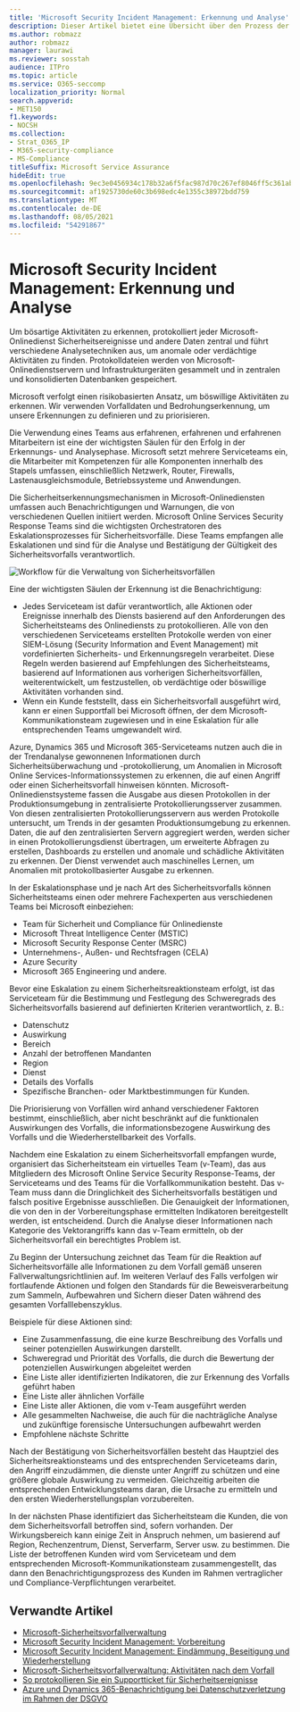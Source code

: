 ```yaml
---
title: 'Microsoft Security Incident Management: Erkennung und Analyse'
description: Dieser Artikel bietet eine Übersicht über den Prozess der Erkennung und Analyse von Sicherheitsvorfällen in Microsoft-Onlinediensten.
ms.author: robmazz
author: robmazz
manager: laurawi
ms.reviewer: sosstah
audience: ITPro
ms.topic: article
ms.service: O365-seccomp
localization_priority: Normal
search.appverid:
- MET150
f1.keywords:
- NOCSH
ms.collection:
- Strat_O365_IP
- M365-security-compliance
- MS-Compliance
titleSuffix: Microsoft Service Assurance
hideEdit: true
ms.openlocfilehash: 9ec3e0456934c178b32a6f5fac987d70c267ef8046ff5c361abce914a2cea90a
ms.sourcegitcommit: af1925730de60c3b698edc4e1355c38972bdd759
ms.translationtype: MT
ms.contentlocale: de-DE
ms.lasthandoff: 08/05/2021
ms.locfileid: "54291867"
---
```

# <a name="microsoft-security-incident-management-detection-and-analysis"></a>Microsoft Security Incident Management: Erkennung und Analyse

Um bösartige Aktivitäten zu erkennen, protokolliert jeder Microsoft-Onlinedienst Sicherheitsereignisse und andere Daten zentral und führt verschiedene Analysetechniken aus, um anomale oder verdächtige Aktivitäten zu finden. Protokolldateien werden von Microsoft-Onlinedienstservern und Infrastrukturgeräten gesammelt und in zentralen und konsolidierten Datenbanken gespeichert.

Microsoft verfolgt einen risikobasierten Ansatz, um böswillige Aktivitäten zu erkennen. Wir verwenden Vorfalldaten und Bedrohungserkennung, um unsere Erkennungen zu definieren und zu priorisieren.

Die Verwendung eines Teams aus erfahrenen, erfahrenen und erfahrenen Mitarbeitern ist eine der wichtigsten Säulen für den Erfolg in der Erkennungs- und Analysephase. Microsoft setzt mehrere Serviceteams ein, die Mitarbeiter mit Kompetenzen für alle Komponenten innerhalb des Stapels umfassen, einschließlich Netzwerk, Router, Firewalls, Lastenausgleichsmodule, Betriebssysteme und Anwendungen.

Die Sicherheitserkennungsmechanismen in Microsoft-Onlinediensten umfassen auch Benachrichtigungen und Warnungen, die von verschiedenen Quellen initiiert werden. Microsoft Online Services Security Response Teams sind die wichtigsten Orchestratoren des Eskalationsprozesses für Sicherheitsvorfälle. Diese Teams empfangen alle Eskalationen und sind für die Analyse und Bestätigung der Gültigkeit des Sicherheitsvorfalls verantwortlich.

![Workflow für die Verwaltung von Sicherheitsvorfällen](../media/assurance-sim-workflow.png)

Eine der wichtigsten Säulen der Erkennung ist die Benachrichtigung:

- Jedes Serviceteam ist dafür verantwortlich, alle Aktionen oder Ereignisse innerhalb des Diensts basierend auf den Anforderungen des Sicherheitsteams des Onlinediensts zu protokollieren. Alle von den verschiedenen Serviceteams erstellten Protokolle werden von einer SIEM-Lösung (Security Information and Event Management) mit vordefinierten Sicherheits- und Erkennungsregeln verarbeitet. Diese Regeln werden basierend auf Empfehlungen des Sicherheitsteams, basierend auf Informationen aus vorherigen Sicherheitsvorfällen, weiterentwickelt, um festzustellen, ob verdächtige oder böswillige Aktivitäten vorhanden sind.
- Wenn ein Kunde feststellt, dass ein Sicherheitsvorfall ausgeführt wird, kann er einen Supportfall bei Microsoft öffnen, der dem Microsoft-Kommunikationsteam zugewiesen und in eine Eskalation für alle entsprechenden Teams umgewandelt wird.

Azure, Dynamics 365 und Microsoft 365-Serviceteams nutzen auch die in der Trendanalyse gewonnenen Informationen durch Sicherheitsüberwachung und -protokollierung, um Anomalien in Microsoft Online Services-Informationssystemen zu erkennen, die auf einen Angriff oder einen Sicherheitsvorfall hinweisen könnten. Microsoft-Onlinedienstsysteme fassen die Ausgabe aus diesen Protokollen in der Produktionsumgebung in zentralisierte Protokollierungsserver zusammen. Von diesen zentralisierten Protokollierungsservern aus werden Protokolle untersucht, um Trends in der gesamten Produktionsumgebung zu erkennen. Daten, die auf den zentralisierten Servern aggregiert werden, werden sicher in einen Protokollierungsdienst übertragen, um erweiterte Abfragen zu erstellen, Dashboards zu erstellen und anomale und schädliche Aktivitäten zu erkennen. Der Dienst verwendet auch maschinelles Lernen, um Anomalien mit protokollbasierter Ausgabe zu erkennen.

In der Eskalationsphase und je nach Art des Sicherheitsvorfalls können Sicherheitsteams einen oder mehrere Fachexperten aus verschiedenen Teams bei Microsoft einbeziehen:

- Team für Sicherheit und Compliance für Onlinedienste
- Microsoft Threat Intelligence Center (MSTIC)
- Microsoft Security Response Center (MSRC)
- Unternehmens-, Außen- und Rechtsfragen (CELA)
- Azure Security
- Microsoft 365 Engineering und andere.

Bevor eine Eskalation zu einem Sicherheitsreaktionsteam erfolgt, ist das Serviceteam für die Bestimmung und Festlegung des Schweregrads des Sicherheitsvorfalls basierend auf definierten Kriterien verantwortlich, z. B.:

- Datenschutz
- Auswirkung
- Bereich
- Anzahl der betroffenen Mandanten
- Region
- Dienst
- Details des Vorfalls
- Spezifische Branchen- oder Marktbestimmungen für Kunden.

Die Priorisierung von Vorfällen wird anhand verschiedener Faktoren bestimmt, einschließlich, aber nicht beschränkt auf die funktionalen Auswirkungen des Vorfalls, die informationsbezogene Auswirkung des Vorfalls und die Wiederherstellbarkeit des Vorfalls.

Nachdem eine Eskalation zu einem Sicherheitsvorfall empfangen wurde, organisiert das Sicherheitsteam ein virtuelles Team (v-Team), das aus Mitgliedern des Microsoft Online Service Security Response-Teams, der Serviceteams und des Teams für die Vorfallkommunikation besteht. Das v-Team muss dann die Dringlichkeit des Sicherheitsvorfalls bestätigen und falsch positive Ergebnisse ausschließen. Die Genauigkeit der Informationen, die von den in der Vorbereitungsphase ermittelten Indikatoren bereitgestellt werden, ist entscheidend. Durch die Analyse dieser Informationen nach Kategorie des Vektorangriffs kann das v-Team ermitteln, ob der Sicherheitsvorfall ein berechtigtes Problem ist.

Zu Beginn der Untersuchung zeichnet das Team für die Reaktion auf Sicherheitsvorfälle alle Informationen zu dem Vorfall gemäß unseren Fallverwaltungsrichtlinien auf. Im weiteren Verlauf des Falls verfolgen wir fortlaufende Aktionen und folgen den Standards für die Beweisverarbeitung zum Sammeln, Aufbewahren und Sichern dieser Daten während des gesamten Vorfalllebenszyklus.

Beispiele für diese Aktionen sind:

- Eine Zusammenfassung, die eine kurze Beschreibung des Vorfalls und seiner potenziellen Auswirkungen darstellt.
- Schweregrad und Priorität des Vorfalls, die durch die Bewertung der potenziellen Auswirkungen abgeleitet werden
- Eine Liste aller identifizierten Indikatoren, die zur Erkennung des Vorfalls geführt haben
- Eine Liste aller ähnlichen Vorfälle
- Eine Liste aller Aktionen, die vom v-Team ausgeführt werden
- Alle gesammelten Nachweise, die auch für die nachträgliche Analyse und zukünftige forensische Untersuchungen aufbewahrt werden
- Empfohlene nächste Schritte

Nach der Bestätigung von Sicherheitsvorfällen besteht das Hauptziel des Sicherheitsreaktionsteams und des entsprechenden Serviceteams darin, den Angriff einzudämmen, die dienste unter Angriff zu schützen und eine größere globale Auswirkung zu vermeiden. Gleichzeitig arbeiten die entsprechenden Entwicklungsteams daran, die Ursache zu ermitteln und den ersten Wiederherstellungsplan vorzubereiten.

In der nächsten Phase identifiziert das Sicherheitsteam die Kunden, die von dem Sicherheitsvorfall betroffen sind, sofern vorhanden. Der Wirkungsbereich kann einige Zeit in Anspruch nehmen, um basierend auf Region, Rechenzentrum, Dienst, Serverfarm, Server usw. zu bestimmen. Die Liste der betroffenen Kunden wird vom Serviceteam und dem entsprechenden Microsoft-Kommunikationsteam zusammengestellt, das dann den Benachrichtigungsprozess des Kunden im Rahmen vertraglicher und Compliance-Verpflichtungen verarbeitet.

## <a name="related-articles"></a>Verwandte Artikel

- [Microsoft-Sicherheitsvorfallverwaltung](assurance-security-incident-management.md)
- [Microsoft Security Incident Management: Vorbereitung](assurance-sim-preparation.md)
- [Microsoft Security Incident Management: Eindämmung, Beseitigung und Wiederherstellung](assurance-sim-containment-eradication-recovery.md)
- [Microsoft-Sicherheitsvorfallverwaltung: Aktivitäten nach dem Vorfall](assurance-sim-post-incident-activity.md)
- [So protokollieren Sie ein Supportticket für Sicherheitsereignisse](/azure/security/fundamentals/event-support-ticket)
- [Azure und Dynamics 365-Benachrichtigung bei Datenschutzverletzung im Rahmen der DSGVO](/compliance/regulatory/gdpr-breach-azure-dynamics)
